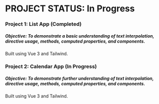 # PROJECT STATUS: In Progress

### Project 1: List App (Completed)
##### Objective: To demonstrate a basic understanding of text interpolation, directive usage, methods, computed properties, and components.
Built using Vue 3 and Tailwind.

### Project 2: Calendar App (In Progress)
##### Objective: To demonstrate further understanding of text interpolation, directive usage, methods, computed properties, and components.
Built using Vue 3 and Tailwind.

